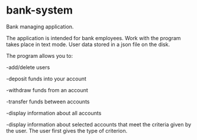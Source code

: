 # bank-system
Bank managing application.

The application is intended for bank employees. Work with the program takes place in text mode. User data stored in a json file on the disk.

The program allows you to: 

-add/delete users

-deposit funds into your account

-withdraw funds from an account

-transfer funds between accounts

-display information about all accounts

-display information about selected accounts that meet the criteria given by the user. The user first gives the type of criterion.
